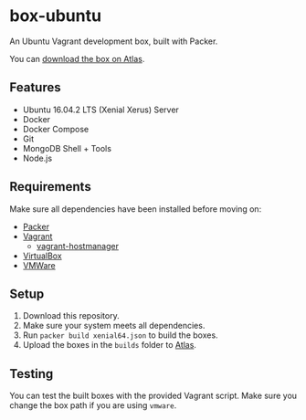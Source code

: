 # box-ubuntu

An Ubuntu Vagrant development box, built with Packer.

You can [download the box on Atlas](https://atlas.hashicorp.com/idearium/boxes/ubuntu-16.04/).

## Features

- Ubuntu 16.04.2 LTS (Xenial Xerus) Server
- Docker
- Docker Compose
- Git
- MongoDB Shell + Tools
- Node.js

## Requirements

Make sure all dependencies have been installed before moving on:

  - [Packer](http://www.packer.io/)
  - [Vagrant](http://vagrantup.com/)
    - [vagrant-hostmanager](https://github.com/devopsgroup-io/vagrant-hostmanager/)
  - [VirtualBox](https://www.virtualbox.org/)
  - [VMWare](http://www.vmware.com/products/fusion.html)

## Setup

1. Download this repository.
1. Make sure your system meets all dependencies.
1. Run `packer build xenial64.json` to build the boxes.
1. Upload the boxes in the `builds` folder to [Atlas](https://atlas.hashicorp.com).

## Testing

You can test the built boxes with the provided Vagrant script. Make sure you change the box path if you are using `vmware`.
